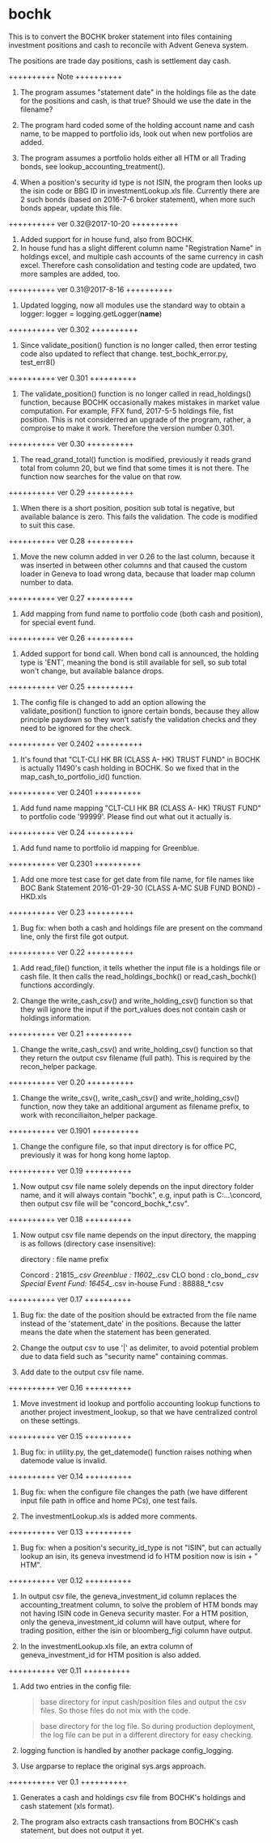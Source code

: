 # bochk

This is to convert the BOCHK broker statement into files containing investment positions and cash to reconcile with Advent Geneva system.

The positions are trade day positions, cash is settlement day cash.


++++++++++
Note
++++++++++
1. The program assumes "statement date" in the holdings file as the date for the positions and cash, is that true? Should we use the date in the filename?

2. The program hard coded some of the holding account name and cash name, to be mapped to portfolio ids, look out when new portfolios are added.

3. The program assumes a portfolio holds either all HTM or all Trading bonds, see lookup_accounting_treatment().

4. When a position's security id type is not ISIN, the program then looks up the isin code or BBG ID in investmentLookup.xls file. Currently there are 2 such bonds (based on 2016-7-6 broker statement), when more such bonds appear, update this file.



++++++++++
ver 0.32@2017-10-20
++++++++++
1. Added support for in house fund, also from BOCHK.
2. In house fund has a slight different column name "Registration Name" in holdings excel, and multiple cash accounts of the same currency in cash excel. Therefore cash consolidation and testing code are updated, two more samples are added, too.



++++++++++
ver 0.31@2017-8-16
++++++++++
1. Updated logging, now all modules use the standard way to obtain a logger:
	logger = logging.getLogger(__name__)



++++++++++
ver 0.302
++++++++++
1. Since validate_position() function is no longer called, then error testing code also updated to reflect that change. test_bochk_error.py, test_err8()



++++++++++
ver 0.301
++++++++++
1. The validate_position() function is no longer called in read_holdings() function, because BOCHK occasionally makes mistakes in market value computation. For example, FFX fund, 2017-5-5 holdings file, fist position. This is not considerred an upgrade of the program, rather, a comproise to make it work. Therefore the version number 0.301.



++++++++++
ver 0.30
++++++++++
1. The read_grand_total() function is modified, previously it reads grand total from column 20, but we find that some times it is not there. The function now searches for the value on that row.



++++++++++
ver 0.29
++++++++++
1. When there is a short position, position sub total is negative, but available balance is zero. This fails the validation. The code is modified to suit this case.



++++++++++
ver 0.28
++++++++++
1. Move the new column added in ver 0.26 to the last column, because it was inserted in between other columns and that caused the custom loader in Geneva to load wrong data, because that loader map column number to data.



++++++++++
ver 0.27
++++++++++
1. Add mapping from fund name to portfolio code (both cash and position), for special event fund.



++++++++++
ver 0.26
++++++++++
1. Added support for bond call. When bond call is announced, the holding type is 'ENT', meaning the bond is still available for sell, so sub total won't change, but available balance drops.




++++++++++
ver 0.25
++++++++++
1. The config file is changed to add an option allowing the validate_position() function to ignore certain bonds, because they allow principle paydown so they won't satisfy the validation checks and they need to be ignored for the check.



++++++++++
ver 0.2402
++++++++++
1. It's found that "CLT-CLI HK BR (CLASS A- HK) TRUST FUND" in BOCHK is actually 11490's cash holding in BOCHK. So we fixed that in the map_cash_to_portfolio_id() function.



++++++++++
ver 0.2401
++++++++++
1. Add fund name mapping "CLT-CLI HK BR (CLASS A- HK) TRUST FUND" to portfolio code '99999'. Please find out what out it actually is.



++++++++++
ver 0.24
++++++++++
1. Add fund name to portfolio id mapping for Greenblue.



++++++++++
ver 0.2301
++++++++++
1. Add one more test case for get date from file name, for file names like BOC Bank Statement 2016-01-29-30 (CLASS A-MC SUB FUND BOND) -HKD.xls



++++++++++
ver 0.23
++++++++++
1. Bug fix: when both a cash and holdings file are present on the command line, only the first file got output.



++++++++++
ver 0.22
++++++++++
1. Add read_file() function, it tells whether the input file is a holdings file or cash file. It then calls the read_holdings_bochk() or read_cash_bochk() functions accordingly.

2. Change the write_cash_csv() and write_holding_csv() function so that they will ignore the input if the port_values does not contain cash or holdings information.



++++++++++
ver 0.21
++++++++++
1. Change the write_cash_csv() and write_holding_csv() function so that they return the output csv filename (full path). This is required by the recon_helper package.



++++++++++
ver 0.20
++++++++++
1. Change the write_csv(), write_cash_csv() and write_holding_csv() function, now they take an additional argument as filename prefix, to work with reconciliaiton_helper package.



++++++++++
ver 0.1901
++++++++++
1. Change the configure file, so that input directory is for office PC, previously it was for hong kong home laptop.



++++++++++
ver 0.19
++++++++++
1. Now output csv file name solely depends on the input directory folder name, and it will always contain "bochk", e.g, input path is C:\...\concord, then output csv file will be "concord_bochk_*.csv".



++++++++++
ver 0.18
++++++++++
1. Now output csv file name depends on the input directory, the mapping is as follows (directory case insensitive):

	directory 	: file name prefix
	
	Concord		: 21815_*.csv
	Greenblue	: 11602_*.csv
	CLO bond    : clo_bond_*.csv
	Special Event Fund: 16454_*.csv
	in-house Fund : 88888_*.csv



++++++++++
ver 0.17
++++++++++
1. Bug fix: the date of the position should be extracted from the file name instead of the 'statement_date' in the positions. Because the latter means the date when the statement has been generated.

2. Change the output csv to use '|' as delimiter, to avoid potential problem due to data field such as "security name" containing commas.

3. Add date to the output csv file name.



++++++++++
ver 0.16
++++++++++
1. Move investment id lookup and portfolio accounting lookup functions to another project investment_lookup, so that we have centralized control on these settings.



++++++++++
ver 0.15
++++++++++
1. Bug fix: in utility.py, the get_datemode() function raises nothing when datemode value is invalid.



++++++++++
ver 0.14
++++++++++
1. Bug fix: when the configure file changes the path (we have different input file path in office and home PCs), one test fails.

2. The investmentLookup.xls is added more comments.



++++++++++
ver 0.13
++++++++++
1. Bug fix: when a position's security_id_type is not "ISIN", but can actually lookup an isin, its geneva investmend id fo HTM position now is isin + " HTM".



++++++++++
ver 0.12
++++++++++
1. In output csv file, the geneva_investment_id column replaces the accounting_treatment column, to solve the problem of HTM bonds may not having ISIN code in Geneva security master. For a HTM position, only the geneva_investment_id column will have output, where for trading position, either the isin or bloomberg_figi column have output.

2. In the investmentLookup.xls file, an extra column of geneva_investment_id for HTM position is also added.



++++++++++
ver 0.11
++++++++++
1. Add two entries in the config file:

	> base directory for input cash/position files and output the csv files. So those files do not mix with the code.

	> base directory for the log file. So during production deployment, the log file can be put in a different directory for easy checking.

2. logging function is handled by another package config_logging.

3. Use argparse to replace the original sys.args approach.


++++++++++
ver 0.1
++++++++++
1. Generates a cash and holdings csv file from BOCHK's holdings and cash statement (xls format).

2. The program also extracts cash transactions from BOCHK's cash statement, but does not output it yet.

